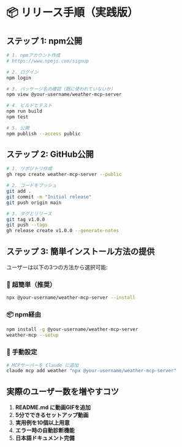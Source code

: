 # 📦 リリース手順（実践版）

## ステップ 1: npm公開
```bash
# 1. npmアカウント作成
# https://www.npmjs.com/signup

# 2. ログイン
npm login

# 3. パッケージ名の確認（既に使われていないか）
npm view @your-username/weather-mcp-server

# 4. ビルドとテスト
npm run build
npm test

# 5. 公開
npm publish --access public
```

## ステップ 2: GitHub公開
```bash
# 1. リポジトリ作成
gh repo create weather-mcp-server --public

# 2. コードをプッシュ
git add .
git commit -m "Initial release"
git push origin main

# 3. タグとリリース
git tag v1.0.0
git push --tags
gh release create v1.0.0 --generate-notes
```

## ステップ 3: 簡単インストール方法の提供

ユーザーは以下の3つの方法から選択可能:

### 🚀 超簡単（推奨）
```bash
npx @your-username/weather-mcp-server --install
```

### 📦 npm経由
```bash
npm install -g @your-username/weather-mcp-server
weather-mcp --setup
```

### 🔧 手動設定
```bash
# MCPサーバーを Claude に追加
claude mcp add weather "npx @your-username/weather-mcp-server"
```

## 実際のユーザー数を増やすコツ

1. **README.md に動画GIFを追加**
2. **5分でできるセットアップ動画**
3. **実用例を10個以上用意**
4. **エラー時の自動診断機能**
5. **日本語ドキュメント完備**